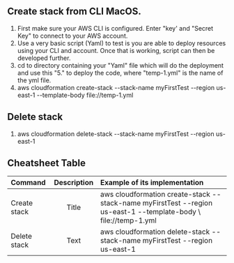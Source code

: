 
## Create stack from CLI MacOS.
1. First make sure your AWS CLI is configured. Enter "key' and "Secret Key" to connect to your AWS account.
2. Use a very basic script (Yaml) to test is you are able to deploy resources using your CLI and account. Once that is working,
script can then be developed further.
4. cd to directory containing your "Yaml" file which will do the deployment and use this "5." to deploy the code, where "temp-1.yml" 
is the name of the yml file.
6. aws cloudformation create-stack  --stack-name myFirstTest --region us-east-1 --template-body file://temp-1.yml

## Delete stack 
1. aws cloudformation delete-stack --stack-name myFirstTest --region us-east-1

## Cheatsheet Table
| Command        | Description | Example of its implementation                                                                                      |
| :---           |    :----:   |                                                                                                             :---   |
| Create stack   | Title       | aws cloudformation create-stack  --stack-name myFirstTest --region us-east-1 --template-body  \ file://temp-1.yml  |
| Delete stack   | Text        | aws cloudformation delete-stack --stack-name myFirstTest --region us-east-1                                        |
